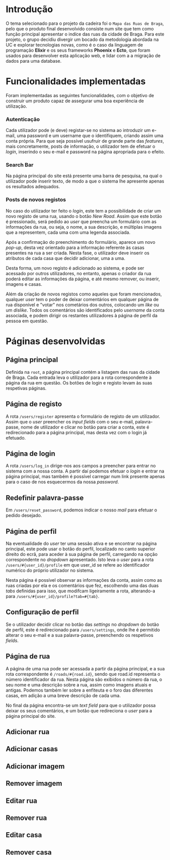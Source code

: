 # Introdução

O tema selecionado para o projeto da cadeira foi o `Mapa das Ruas de Braga`, pelo que o produto final desenvolvido consiste num site que tem como função principal apresentar o indíce das ruas da cidade de Braga.
Para este projeto, o grupo decidiu divergir um bocado da metodologia abordada na UC e explorar tecnologias novas, como é o caso da linguagem de programação **Elixir** e os seus frameworks **Phoenix** e **Ecto**, que foram usados para desenvolver esta aplicação web, e lidar com a a migração de dados para uma database.

# Funcionalidades implementadas

Foram implementadas as seguintes funcionalidades, com o objetivo de construir um produto capaz de assegurar uma boa experiência de utilização.  

### Autenticação

Cada utilizador pode (e deve) registar-se no sistema ao introduzir um e-mail, uma password e um username que o identifiquem, criando assim uma conta própria. Para que seja possível usufruir de grande parte das _features_, mais concretamente, posts de informação, o utilizador tem de efetuar o _login_, inserindo o seu e-mail e password na página apropriada para o efeito.

### Search Bar

Na página principal do site está presente uma barra de pesquisa, na qual o utilizador pode inserir texto, de modo a que o sistema lhe apresente apenas os resultados adequados. 

### Posts de novos registos

No caso do utilizador ter feito o _login_, este tem a possibilidade de criar um novo registo de uma rua, usando o botão _New Road_. Assim que este botão é pressionado, será pedido ao _user_ que preencha um formulário com as informações da rua, ou seja, o nome, a sua descrição, e múltiplas imagens que a representem, cada uma com uma legenda associada. 

Após a confirmação do preenchimento do formulário, aparece um novo _pop-up_, desta vez orientado para a informação referente às casas presentes na rua a ser criada. Nesta fase, o utilizador deve inserir os atributos de cada casa que decidir adicionar, uma a uma.

Desta forma, um novo registo é adicionado ao sistema, e pode ser acessado por outros utilizadores, no entanto, apenas o criador da rua poderá editar as informações da página, e até mesmo remover, ou inserir, imagens e casas.

Além da criação de novos registos como aqueles que foram mencionados, qualquer _user_ tem o poder de deixar comentários em qualquer página de rua disponível e "votar" nos cometários dos outros, colocando um _like_ ou um _dislike_. Todos os comentários são identificados pelo _username_ da conta associada, e podem dirigir os restantes utilizadores à página de perfil da pessoa em questão.

# Páginas desenvolvidas

## Página principal

Definida na `root`, a página principal contém a listagem das ruas da cidade de Braga. Cada entrada leva o utilizador para a rota correspondente à página da rua em questão. Os botões de login e registo levam às suas respetivas páginas.

## Página de registo

A rota `/users/register` apresenta o formulário de registo de um utilizador. Assim que o _user_ preencher os _input fields_ com o seu e-mail, palavra-passe, nome de utilizador e clicar no botão para criar a conta, este é redirecionado para a página principal, mas desta vez com o login já efetuado.

## Página de login

A rota `/users/log_in` dirige-nos aos campos a preencher para entrar no sistema com a nossa conta. A partir daí podemos efetuar o _login_ e entrar na página principal, mas também é possível carregar num link presente apenas para o caso de nos esquecermos da nossa _password_.

## Redefinir palavra-passe

Em `/users/reset_password`, podemos indicar o nosso _mail_ para efetuar o pedido desejado.

## Página de perfil

Na eventualidade do _user_ ter uma sessão ativa e se encontrar na página principal, este pode usar o botão do perfil, localizado no canto superior direito do ecrã, para aceder à sua página de perfil, carregando na opção correspondente no _dropdown_ apresentado. Isto leva o _user_ para a rota `/users/#{user_id}/profile` em que user_id se refere ao identificador numérico do próprio utilizador no sistema.

Nesta página é possível observar as informações da conta, assim como as ruas criadas por ela e os comentários que fez, escolhendo uma das duas _tabs_ definidas para isso, que modifcam ligeiramente a rota, alterando-a para `/users/#{user_id}/profile?tab=#{tab}`.

## Configuração de perfil

Se o utilizador decidir clicar no botão das _settings_ no _dropdown_ do botão de perfil, este é redirecionado para `/users/settings`, onde lhe é permitido alterar o seu e-mail e a sua palavra-passe, preenchendo os respetivos _fields_.

## Página de rua

A página de uma rua pode ser acessada a partir da página principal, e a sua rota correspondente é `/roads/#{road.id}`, sendo que road.id representa o número identificador da rua. Nesta página são exibidos o número da rua, o seu nome e uma descrição sobre a rua, assim como imagens atuais e antigas. Podemos também ler sobre a enfiteuta e o foro das diferentes casas, em adição a uma breve descrição de cada uma.

No final da página encontra-se um _text field_ para que o utilizador possa deixar os seus comentários, e um botão que redireciona o _user_ para a página principal do site.

## Adicionar rua

## Adicionar casas

## Adicionar imagem

## Remover imagem

## Editar rua

## Remover rua

## Editar casa

## Remover casa







